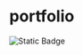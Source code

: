 # portfolio
 ![Static Badge](https://img.shields.io/badge/development-in%20tests-00a8aa?style=for-the-badge)
